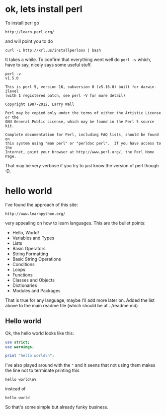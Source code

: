 # ok, lets install perl

To install perl go

    http://learn.perl.org/

and will point you to do

    curl -L http://xrl.us/installperlosx | bash

It takes a while. To confirm that everything went well do `perl -v` which, have to say, nicely says some useful stuff.

    perl -v                                                                   v1.5.0

    This is perl 5, version 16, subversion 0 (v5.16.0) built for darwin-2level
    (with 1 registered patch, see perl -V for more detail)

    Copyright 1987-2012, Larry Wall

    Perl may be copied only under the terms of either the Artistic License or the
    GNU General Public License, which may be found in the Perl 5 source kit.

    Complete documentation for Perl, including FAQ lists, should be found on
    this system using "man perl" or "perldoc perl".  If you have access to the
    Internet, point your browser at http://www.perl.org/, the Perl Home Page.

That may be very verbose if you try to just know the version of perl though :D.

# hello world

I've found the approach of this site:

    http://www.learnpython.org/

very appealing on how to learn languages. This are the bullet points:

- Hello, World!
- Variables and Types
- Lists
- Basic Operators
- String Formatting
- Basic String Operations
- Conditions
- Loops
- Functions
- Classes and Objects
- Dictionaries
- Modules and Packages

That is true for any language, maybe I'll add more later on. Added the list above to the main readme file (which should be at ../readme.md)

## Hello world

Ok, the hello world looks like this:
````perl
use strict;
use warnings;

print "hello world\n";
````

I've also played around with the  `"` and it seens that not using them
makes the line not to terminate printing this

    hello world\n%

instead of

    hello world

So that's some simple but already funky business.

## 
